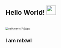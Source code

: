## Hello World! <img src="https://raw.githubusercontent.com/iampavangandhi/iampavangandhi/master/gifs/Hi.gif" width="30px"></h2>

<br />
<img src="https://cdn.nlark.com/yuque/0/2022/jpeg/29123963/1669086690526-2f0edf43-346c-4be7-a64a-6b20826b2fc2.jpeg" alt="wallhaven-nr7v5j.jpg" style="zoom: 50%;" />

### I am mlxwl

